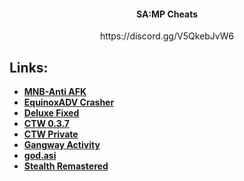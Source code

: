 <div align="center">
<h4>SA:MP Cheats</h4>
https://discord.gg/V5QkebJvW6
</div>

</div>

## Links:
* **[MNB-Anti AFK](https://cdn.discordapp.com/attachments/1229484732111126710/1229488232522055770/mnb_crack_fix.rar?ex=662fdd25&is=661d6825&hm=a9b922088c5201fec284db8468bb2d2678dca936894a35af4e1194a0311d4e7f&)**
* **[EquinoxADV Crasher](https://cdn.discordapp.com/attachments/1229484732111126710/1229704692955877398/bgps.vmp_1.asi?ex=6630a6bd&is=661e31bd&hm=f000ae1aefbfb04dbb5974b956eabb53490ebb897f9dd01e1256fef0f5834372&)**
* **[Deluxe Fixed](https://cdn.discordapp.com/attachments/1229484732111126710/1229484795315228772/deluxe_fixed.rar?ex=662fd9f1&is=661d64f1&hm=bb33fb3d0de2c459c43b4daeb544348564bb273ba084254647cc139f30b43962&)**
* **[CTW 0.3.7](https://cdn.discordapp.com/attachments/1229484732111126710/1229487185796009984/paste.tw.rar?ex=662fdc2b&is=661d672b&hm=1584d6cb91e7f8854cdd672d722b3338df40968c32116350455d30dbaa4f8959&)**	
* **[CTW Private](https://cdn.discordapp.com/attachments/1229484732111126710/1229487404067455056/ctwprivate.rar?ex=662fdc5f&is=661d675f&hm=7cc819305f508609d6704b329fe81d40fa472d6d3b9ccdd202588e501085849f&)**	
* **[Gangway Activity](https://cdn.discordapp.com/attachments/1229484732111126710/1229487594283208885/gwa.asi?ex=662fdc8d&is=661d678d&hm=ea5844abb731bbfee689554a1b6db456c3ca6b8bdef1eb30bf95c5ecec162774&)**
* **[god.asi](https://cdn.discordapp.com/attachments/1229484732111126710/1229487856087732325/v2.dll?ex=662fdccb&is=661d67cb&hm=57f29ba2b8bd9c1ad0addd7ff3d0ec0096ce9d92de5d0e48371b42487a5d1828&)**
* **[Stealth Remastered](https://cdn.discordapp.com/attachments/1229484732111126710/1229714984066617395/StealthRemastered.SA.asi?ex=6630b053&is=661e3b53&hm=9456ff37f74f1b001be6bd355732e1c0769231cfcd3843713f8545f2f2fbee1b&)**
